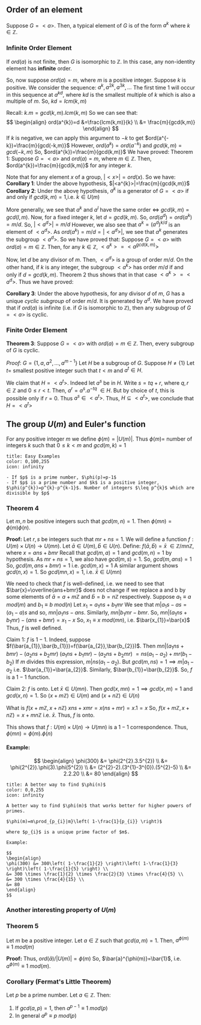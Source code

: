 ## Order of an element

Suppose $G = <a>$. Then, a typical element of $G$ is of the form $a^{k}$ where $k \in \mathbb{Z}$.

### Infinite Order Element

If $ord(a)$ is not finite, then $G$ is isomorphic to $\mathbb{Z}$. In this case, any non-identity element has **infinite** order.

So, now suppose $ord(a) =m$, where $m$ is a positive integer. Suppose $k$ is positive. We consider the sequence:
$a^{k},a^{2k},a^{3k},\dots$
The first time $1$ will occur in this sequence at $a^{kd}$, where $kd$ is the smallest multiple of $k$ which is also a multiple of $m$. So, $kd=lcm(k,m)$

Recall: $k.m=gcd(k,m).lcm(k,m)$
So we can see that:
$$
\begin{align}
ord(a^{k})=d &=\frac{lcm(k,m)}{k} \\
&= \frac{m}{gcd(k,m)}
\end{align}
$$
If $k$ is negative, we can apply this argument to $-k$ to get 
$ord(a^{-k})=\frac{m}{gcd(-k,m)}$
However, $ord(a^{k})=ord(a^{-k})$
and $gcd(k,m)=gcd(-k,m)$
So, $ord(a^{k})=\frac{m}{gcd(k,m)}$
We have proved:
Theorem 1: Suppose $G=<a>$ and $ord(a)=m$, where $m \in \mathbb{Z}$. Then, $ord(a^{k})=\frac{m}{gcd(k,m)}$ for any integer $k$.

Note that for any element $x$ of a group, $|<x>|=ord(x)$. So we have:
**Corollary 1**: Under the above hypothesis, $|<a^{k}>|=\frac{m}{gcd(k,m)}$
**Corollary 2**: Under the above hypothesis, $a^{k}$ is a generator of $G=<a>$ if and only if $gcd(k,m)=1$,i.e. $\bar{k} \in U(m)$

More generally, we see that $a^{k}$ and $a^{l}$ have the same order $\iff$ $gcd(k,m)=gcd(l,m)$. Now, for a fixed integer $k$, let $d=gcd(k,m)$. So, $ord(a^{d})=ord(a^{k})=m/d$.
So, $|<a^{d}>|=m/d$
However, we also see that $a^{k}=(a^{d})^{k/d}$ is an element of $<a^{d}>$.
As $ord(a^{k})=m/d=|<a^{d}>|$,
we see that $a^{k}$ generates the subgroup $<a^{d}>$. So we have proved that:
Suppose $G = <a>$ with $ord(a)=m \in \mathbb{Z}$. Then, for any $k \in \mathbb{Z}$, $<a^{k}>=<a^{gcd(k,m)}>$

Now, let $d$ be any divisor of $m$. Then, $<a^{d}>$ is a group of order $m/d$. On the other hand, if $k$ is any integer, the subgroup $<a^{k}>$ has order $m/d$ if and only if $d=gcd(k,m)$.
Theorem 2 thus shows that in that case $<a^{k}>=<a^{d}>$. Thus we have proved:

**Corollary 3**: Under the above hypothesis, for any divisor $d$ of $m$, $G$ has a unique *cyclic subgroup* of order $m/d$. It is generated by $a^{d}$. We have proved that if $ord(a)$ is infinite (i.e. if $G$ is isomorphic to $\mathbb{Z}$), then any subgroup of $G= <a>$ is cyclic.

### Finite Order Element

**Theorem 3**:
Suppose $G= <a>$ with $ord(a) =m \in \mathbb{Z}$. Then, every subgroup of $G$ is cyclic.

*Proof*:
$G=\{ 1,a,a^{2},\dots,a^{m-1} \}$
Let $H$ be a subgroup of $G$. Suppose $H \neq \{ 1 \}$
Let $t=$ smallest positive integer such that $t <m$ and $a^{t} \in H$.

We claim that $H=<a^{t}>$. Indeed let $a^{s}$ be in $H$. Write $s=tq+r$, where $q,r \in \mathbb{Z}$ and $0 \leq r < t$.
Then, $a^{r}=a^{s}.a^{-tq} \text{ } \in H$. But by choice of $t$, this is possible only if $r=0$. Thus $a^{s}\in <a^{t}>$.
Thus, $H \subseteq <a^{t}>$, we conclude that $H=<a^{t}>$

## The group $U(m)$ and Euler's function

For any positive integer $m$ we define $\phi(m)=|U(m)|$. Thus $\phi(m)=$ number of integers $k$ such that $0 \leq k< m$ and $gcd(m,k)=1$

```ad-note
title: Easy Examples
color: 0,100,255
icon: infinity

- If $p$ is a prime number, $\phi(p)=p-1$
- If $p$ is a prime number and $k$ is a positive integer, $\phi(p^{k})=p^{k}-p^{k-1}$. Number of integers $\leq p^{k}$ which are divisible by $p$
```

### Theorem 4

Let $m,n$ be positive integers such that $gcd(m,n)=1$. Then $\phi(mn)=\phi(m)\phi(n)$.

**Proof:**
Let $r,s$ be integers such that $mr+ns=1$. We will define a function $f: U(m) \times U(n) \to U(mn)$. Let $\bar{a} \in U(m), \bar{b} \in U(n)$.
Define:
$f(\bar{a},\bar{b})=\bar{x} \text{ } \in \mathbb{Z}/mn\mathbb{Z}$, where $x=ans+bmr$
Recall that $gcd(m,a)=1$ and $gcd(m,n)=1$ by hypothesis. As $mr+ns=1$, we also have $gcd(m,s)=1$.
So, $gcd(m,ans)=1$
So, $gcd(m,ans+bmr)=1$
i.e. $gcd(m,x)=1$
A similar argument shows $gcd(n,x)=1$.
So $gcd(mn,x)=1$, i.e. $\bar{x} \in U(mn)$

We need to check that $f$ is well-defined, i.e. we need to see that $\bar{x}=\overline{ans+bmr}$ does not change if we replace a and b by some elements of $\bar{a}=a+m\mathbb{Z}$ and $\bar{ b}=b=n\mathbb{Z}$ respectively.
Suppose $a_{1}\equiv a \text{ }mod(m)$
and $b_{1}\equiv b \text{ } mod(n)$
Let $x_{1}=a_{1}ns+b_{1}mr$
We see that $m|a_{1}s-as=(a_{1}-a)s$
and so, $mn|a_{1}ns-ans$.
Similarly, $mn|b_{1}mr-bmr$.
So, $mn|(a_{1}ns+b_{1}mr)-(ans+bmr)=x_{1}-x$
So, $x_{1}\equiv x \text{ } mod(mn)$, i.e. $\bar{x_{1}}=\bar{x}$
Thus, $f$ is well defined.

Claim 1:
$f$ is $1-1$. Indeed, suppose $f(\bar{a_{1}},\bar{b_{1}})=f(\bar{a_{2}},\bar{b_{2}})$.
Then $mn|(a_{1}ns+bmr)-(a_{2}ns+b_{2}mr)$
  $(a_{1}ns+b_{1}mr)-(a_{2}ns+b_{2}mr)$
$=ns(a_{1}-a_{2})+mr(b_{1}-b_{2})$
If $m$ divides this expression, $m|ns(a_{1}-a_{2})$. But $gcd(m,ns)=1\implies m|a_{1}-a_{2}$ i.e. $\bar{a_{1}}=\bar{a_{2}}$. Similarly, $\bar{b_{1}}=\bar{b_{2}}$.
So, $f$ is a $1-1$ function.

Claim 2:
$f$ is onto.
Let $\bar{x} \in U(mn)$. Then $gcd(x,mn)=1 \implies gcd(x,m)=1$ and $gcd(x,n)=1$. So $(x+m\mathbb{Z}) \in U(m)$ and $(x+n\mathbb{Z}) \in U(n)$

What is $f(x+m\mathbb{Z}, x+n\mathbb{Z})$
$xns+xmr=x(ns+mr)=x.1=x$
So, $f(x+m\mathbb{Z},x+n\mathbb{Z})=x+mn\mathbb{Z}$ i.e. $\bar{x}$. Thus, $f$ is onto.

This shows that $f: U(m) \times U(n)\to U(mn)$ is a $1-1$ correspondence.
Thus, $\phi(mn)=\phi(m).\phi(n)$

#### Example:
$$
\begin{align}
\phi(300) &= \phi(2^{2}.3.5^{2}) \\
&= \phi(2^{2}).\phi(3).\phi(5^{2}) \\
&= (2^{2}-2).(3^{1}-3^{0}).(5^{2}-5) \\
&= 2.2.20 \\
&= 80
\end{align}
$$

```ad-note
title: A better way to find $\phi(n)$
color: 0,0,255
icon: infinity

A better way to find $\phi(m)$ that works better for higher powers of primes.

$\phi(m)=m\prod_{p_{i}|m}\left( 1-\frac{1}{p_{i}} \right)$

where $p_{i}$ is a unique prime factor of $m$.

Example:

$$
\begin{align}
\phi(300) &= 300\left( 1-\frac{1}{2} \right)\left( 1-\frac{1}{3} \right)\left( 1-\frac{1}{5} \right) \\
&= 300 \times \frac{1}{2} \times \frac{2}{3} \times \frac{4}{5} \\
&= 300 \times \frac{4}{15} \\
&= 80
\end{align}
$$
```

### Another interesting property of $U(m)$


### Theorem 5
Let $m$ be a positive integer. Let $a \in \mathbb{Z}$ such that $gcd(a,m)=1$. Then, $a^{\phi(m)}\equiv1 \text{ } mod(m)$

**Proof:**
Thus, $ord(\bar{a})/|U(m)|=\phi(m)$
So, $\bar{a}^{\phi(m)}=\bar{1}$, i.e. $a^{\phi(m)}\equiv 1 \text{ } mod(m)$.

### Corollary (Fermat's Little Theorem)

Let $p$ be a prime number. Let $a \in \mathbb{Z}$. Then:
1. If $gcd(a,p)=1$, then $a^{p-1}\equiv 1 \text{ } mod(p)$
2. In general $a^{p}\equiv p \text{ } mod(p)$

